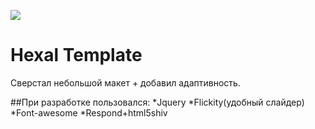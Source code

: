 ![](https://cloud.githubusercontent.com/assets/21279688/24831230/db2a7932-1c9e-11e7-9acb-ef5d4f393483.jpg)  

# Hexal Template

Сверстал небольшой макет + добавил адаптивность.  

##При разработке пользовался:
*Jquery
*Flickity(удобный слайдер)
*Font-awesome
*Respond+html5shiv


